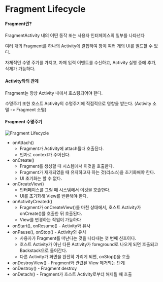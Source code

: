 # Fragment Lifecycle

#### Fragment란?

FragmentActivity 내의 어떤  동작 또는 사용자 인터페이스의 일부를 나타낸다

여러 개의 Fragment를 하나의 Activity에 결합하여 창이 여러 개의 UI를 빌드할 수 있다.

자체적인 수명 주기를 가지고, 자체 입력 이벤트를 수신하고, Activity 실행 중에 추가, 삭제가 가능하다.

#### Activity와의 관계

Fragment는 항상 Activity 내에서 호스팅되어야 한다.

수명주기 또한 호스트 Activity의 수명주기에 직접적으로 영향을 받는다. (Activity 소멸 -> Fragment 소멸)

#### Fragment 수명주기

![Fragment Lifecycle](https://developer.android.com/images/fragment_lifecycle.png?hl=ko)

- onAttach()
  - Fragment가 Activity에 attach될때 호출된다.
  - 인자로 context가 주어진다.
- onCreate()
  - Fragment를 생성할 때 시스템에서 이것을 호출한다.
  - Fragment가 재개되었을 때 유지하고자 하는 것(리소스)을 초기화해야 한다.
  - UI 초기화는 할 수 없다.
- onCreateView()
  - 인터페이스를 그릴 때 시스템에서 이것을 호출한다.
  - UI를 초기화해 View를 반환해야 한다.
- onActivityCreated()
  - Fragment가 onCreateView()를 마친 상태에서, 호스트 Activity가 onCreate()를 호출한 뒤 호출된다.
  - View를 변경하는 작업이 가능하다
- onStart(), onResume() - Activity와 유사
- onPause(), onStop() - Activity와 유사
  - 사용자가 Fragment를 떠난다는 것을 나타내는 첫 번째 신호이다.
  - 호스트 Activity가 아닌 다른 Activity가 foreground로 나오게 되면 호출되고 Backstack으로 들어간다.
  - 다른 Activity가 화면을 완전히 가리게 되면, onStop()을 호출
- onDestroyView() - Fragment와 관련된 View 제거되는 단계
- onDestroy() - Fragment destroy
- onDetach() - Fragment가 호스트 Activity로부터 해제될 때 호출